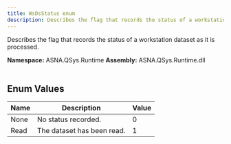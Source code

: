 ```yaml
---
title: WsDsStatus enum
description: Describes the flag that records the status of a workstation dataset as it is processed.
---
```


Describes the flag that records the status of a workstation dataset as it is processed.

**Namespace:** ASNA.QSys.Runtime
**Assembly:** ASNA.QSys.Runtime.dll
<br>
<br>

## Enum Values

| Name | Description | Value
| --- | --- | --- 
| None | No status recorded. | 0 |
| Read | The dataset has been read. | 1 |
